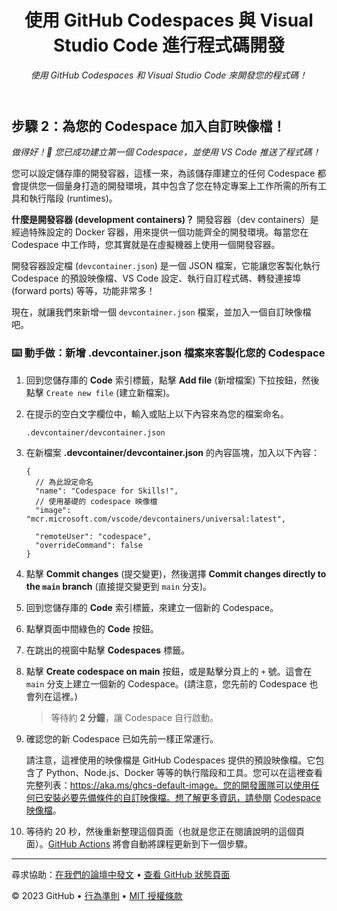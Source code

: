 <header>

<!--
  <<< Author notes: Course header >>>
  Read <https://skills.github.com/quickstart> for more information about how to build courses using this template.
  Include a 1280×640 image, course name in sentence case, and a concise description in emphasis.
  In your repository settings: enable template repository, add your 1280×640 social image, auto delete head branches.
  Next to "About", add description & tags; disable releases, packages, & environments.
  Add your open source license, GitHub uses the MIT license.
-->
<!--
  <<< 作者註記：課程標頭 >>>
  閱讀 <https://skills.github.com/quickstart> 以了解更多關於如何使用此範本建立課程的資訊。
  包含一張 1280×640 的圖片、一個句子式大小寫的課程名稱，以及一段以強調樣式呈現的簡潔描述。
  在您的儲存庫設定中：啟用樣板儲存庫、新增您的 1280×640 社群圖片、自動刪除 head 分支。
  在「About」旁邊，新增描述與標籤；停用 releases、packages 與 environments。
  新增您的開源授權條款，GitHub 使用的是 MIT 授權條款。
-->

# 使用 GitHub Codespaces 與 Visual Studio Code 進行程式碼開發

_使用 GitHub Codespaces 和 Visual Studio Code 來開發您的程式碼！_

</header>

<!--
  <<< Author notes: Step 2 >>>
  Start this step by acknowledging the previous step.
  Define terms and link to docs.github.com.
-->
<!--
  <<< 作者註記：步驟 2 >>>
  從感謝上一步的操作開始這個步驟。
  定義專有名詞並連結到 docs.github.com。
-->

## 步驟 2：為您的 Codespace 加入自訂映像檔！

_做得好！:tada: 您已成功建立第一個 Codespace，並使用 VS Code 推送了程式碼！_

您可以設定儲存庫的開發容器，這樣一來，為該儲存庫建立的任何 Codespace 都會提供您一個量身打造的開發環境，其中包含了您在特定專案上工作所需的所有工具和執行階段 (runtimes)。

**什麼是開發容器 (development containers)？** 開發容器（dev containers）是經過特殊設定的 Docker 容器，用來提供一個功能齊全的開發環境。每當您在 Codespace 中工作時，您其實就是在虛擬機器上使用一個開發容器。

開發容器設定檔 (`devcontainer.json`) 是一個 JSON 檔案，它能讓您客製化執行 Codespace 的預設映像檔、VS Code 設定、執行自訂程式碼、轉發連接埠 (forward ports) 等等，功能非常多！

現在，就讓我們來新增一個 `devcontainer.json` 檔案，並加入一個自訂映像檔吧。

### :keyboard: 動手做：新增 .devcontainer.json 檔案來客製化您的 Codespace

1. 回到您儲存庫的 **Code** 索引標籤，點擊 **Add file** (新增檔案) 下拉按鈕，然後點擊 `Create new file` (建立新檔案)。
2. 在提示的空白文字欄位中，輸入或貼上以下內容來為您的檔案命名。

   ```
   .devcontainer/devcontainer.json
   ```

3. 在新檔案 **.devcontainer/devcontainer.json** 的內容區塊，加入以下內容：

   ```jsonc
   {
     // 為此設定命名
     "name": "Codespace for Skills!",
     // 使用基礎的 codespace 映像檔
     "image": "mcr.microsoft.com/vscode/devcontainers/universal:latest",

     "remoteUser": "codespace",
     "overrideCommand": false
   }
   ```

4. 點擊 **Commit changes** (提交變更)，然後選擇 **Commit changes directly to the `main` branch** (直接提交變更到 `main` 分支)。
5. 回到您儲存庫的 **Code** 索引標籤，來建立一個新的 Codespace。
6. 點擊頁面中間綠色的 **Code** 按鈕。
7. 在跳出的視窗中點擊 **Codespaces** 標籤。
8. 點擊 **Create codespace on main** 按鈕，或是點擊分頁上的 `+` 號。這會在 `main` 分支上建立一個新的 Codespace。(請注意，您先前的 Codespace 也會列在這裡。)

   > 等待約 **2 分鐘**，讓 Codespace 自行啟動。

9. 確認您的新 Codespace 已如先前一樣正常運行。

   請注意，這裡使用的映像檔是 GitHub Codespaces 提供的預設映像檔。它包含了 Python、Node.js、Docker 等等的執行階段和工具。您可以在這裡查看完整列表：https://aka.ms/ghcs-default-image。您的開發團隊可以使用任何已安裝必要先備條件的自訂映像檔。想了解更多資訊，請參閱 [Codespace 映像檔](https://aka.ms/configure-codespace)。

10. 等待約 20 秒，然後重新整理這個頁面（也就是您正在閱讀說明的這個頁面）。[GitHub Actions](https://docs.github.com/en/actions) 將會自動將課程更新到下一個步驟。

<footer>

<!--
  <<< Author notes: Footer >>>
  Add a link to get support, GitHub status page, code of conduct, license link.
-->
<!--
  <<< 作者註記：頁尾 >>>
  新增一個取得支援的連結、GitHub 狀態頁面、行為準則、授權條款連結。
-->

---

尋求協助：[在我們的論壇中發文](https://github.com/orgs/skills/discussions/categories/code-with-codespaces) &bull; [查看 GitHub 狀態頁面](https://www.githubstatus.com/)

&copy; 2023 GitHub &bull; [行為準則](https://www.contributor-covenant.org/version/2/1/code_of_conduct/code_of_conduct.md) &bull; [MIT 授權條款](https://gh.io/mit)

</footer>
